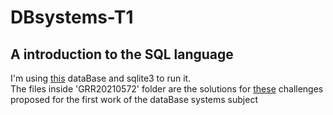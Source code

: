 # DBsystems-T1
<h2>A introduction to the SQL language</h2>
<p>
I'm using <a href="https://http://www.inf.ufpr.br/eduardo/ensino/ci218/SQL/tpch.db">this</a> dataBase and sqlite3 to run it. </br>
The files inside 'GRR20210572' folder are the solutions for <a href="https://https://www.inf.ufpr.br/eduardo/ensino/ci218/trabalhos/SQL/SQL.html">these</a> challenges proposed for the first work of the dataBase systems subject
</p>
